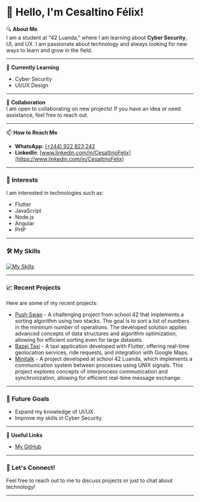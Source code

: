 # 👋 Hello, I'm Cesaltino Félix!

🔍 **About Me**  
I am a student at "42 Luanda," where I am learning about **Cyber Security**, UI, and UX. I am passionate about technology and always looking for new ways to learn and grow in the field.

---

🌱 **Currently Learning**  
- Cyber Security
- UI/UX Design

---

💞 **Collaboration**  
I am open to collaborating on new projects! If you have an idea or need assistance, feel free to reach out.

---

📫 **How to Reach Me**  
- **WhatsApp**: [(+244) 922 823 242](https://wa.me/244922823242)
- **LinkedIn**: [www.linkedin.com/in/CesaltinoFelix](https://www.linkedin.com/in/CesaltinoFelix)

---

### 👀 **Interests**
I am interested in technologies such as:
- Flutter
- JavaScript
- Node.js
- Angular
- PHP

---

### 🛠️ **My Skills**
[![My Skills](https://skillicons.dev/icons?i=c,cpp,flutter,angular,js,nodejs,html,css,figma,linux,bash)](https://skillicons.dev)

---

### 📈 **Recent Projects**
Here are some of my recent projects:
- [Push Swap](https://github.com/CesaltinoFelix/push_swap) - A challenging project from school 42 that implements a sorting algorithm using two stacks. The goal is to sort a list of numbers in the minimum number of operations. The developed solution applies advanced concepts of data structures and algorithm optimization, allowing for efficient sorting even for large datasets.
- [Bazei Taxi](https://github.com/CesaltinoFelix/bazei_taxi_app) - A taxi application developed with Flutter, offering real-time geolocation services, ride requests, and integration with Google Maps.
- [Minitalk](https://github.com/CesaltinoFelix/minitalk) - A project developed at school 42 Luanda, which implements a communication system between processes using UNIX signals. This project explores concepts of interprocess communication and synchronization, allowing for efficient real-time message exchange.

---

### 🎯 **Future Goals**
- Expand my knowledge of UI/UX.
- Improve my skills in Cyber Security.

---

🔗 **Useful Links**
- [My GitHub](https://github.com/CesaltinoFelix)
<!-- - [My Portfolio](portfolio-link)-->

---

### 🌟 **Let's Connect!**
Feel free to reach out to me to discuss projects or just to chat about technology!

---

<!-- You can add any other sections you find necessary, such as testimonials, certifications, etc. -->
